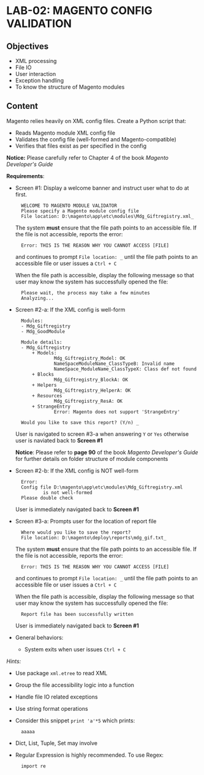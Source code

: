 # LAB-02: MAGENTO CONFIG VALIDATION #
## Objectives ##
- XML processing
- File IO
- User interaction
- Exception handling
- To know the structure of Magento modules

## Content ##
Magento relies heavily on XML config files. Create a Python script that:

- Reads Magento module XML config file
- Validates the config file (well-formed and Magento-compatible)
- Verifies that files exist as per specified in the config
  
**Notice:** Please carefully refer to Chapter 4 of the book *Magento Developer's Guide*
	
**Requirements**:

- Screen #1: Display a welcome banner and instruct user what to do at first.

		WELCOME TO MAGENTO MODULE VALIDATOR
		Please specify a Magento module config file
		File location: D:\magento\app\etc\modules\Mdg_Giftregistry.xml_
	The system **must** ensure that the file path points to an accessible file. If the file is not accessible, reports the error:

		Error: THIS IS THE REASON WHY YOU CANNOT ACCESS [FILE] 
			
	and continues to prompt `File location: _` until the file path points to an accessible file or user issues a `Ctrl + C` 

	When the file path is accessible, display the following message so that user may know the system has successfully opened the file:

		Please wait, the process may take a few minutes
		Analyzing... 

- Screen #2-a: If the XML config is well-form
		
		Modules:
		- Mdg_Giftregistry
		- Mdg_GoodModule
		
		Module details:
		- Mdg_Giftregistry
			+ Models: 
					Mdg_Giftregistry_Model: OK
					NameSpaceModuleName_ClassTypeB: Invalid name
					NameSpace_ModuleName_ClassTypeX: Class def not found
			+ Blocks
					Mdg_Giftregistry_BlockA: OK
			+ Helpers
					Mdg_Giftregistry_HelperA: OK
			+ Resources
					Mdg_Giftregistry_ResA: OK
			+ StrangeEntry
					Error: Magento does not support 'StrangeEntry'

		Would you like to save this report? (Y/n) _
	
	User is navigated to screen #3-a when answering `Y` or `Yes` otherwise user is naviated back to **Screen #1**

	**Notice**: Please refer to **page 90** of the book *Magento Developer's Guide* for further details on folder structure of module components

- Screen #2-b: If the XML config is NOT well-form

		Error: 
		Config file D:\magento\app\etc\modules\Mdg_Giftregistry.xml 
				is not well-formed
		Please double check

	User is immediately navigated back to **Screen #1**

- Screen #3-a: Prompts user for the location of report file

		Where would you like to save the report?
		File location: D:\magento\deploy\reports\mdg_gif.txt_

	The system **must** ensure that the file path points to an accessible file. If the file is not accessible, reports the error:

		Error: THIS IS THE REASON WHY YOU CANNOT ACCESS [FILE] 
			
	and continues to prompt `File location: _` until the file path points to an accessible file or user issues a `Ctrl + C` 

	When the file path is accessible, display the following message so that user may know the system has successfully opened the file:

		Report file has been successfully written

	User is immediately navigated back to **Screen #1**

- General behaviors:
	+ System exits when user issues `Ctrl + C` 

_Hints:_

- Use package `xml.etree` to read XML
- Group the file accessibility logic into a function
- Handle file IO related exceptions
- Use string format operations
- Consider this snippet `print 'a'*5` which prints:
		
		aaaaa
- Dict, List, Tuple, Set may involve
- Regular Expression is highly recommended. To use Regex:
		
		import re 